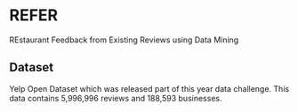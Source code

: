 # REFER
REstaurant Feedback from Existing Reviews using Data Mining


## Dataset
Yelp Open Dataset which was released part of this year data challenge.
This data contains 5,996,996 reviews and 188,593 businesses.
